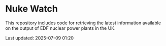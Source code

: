 # Nuke Watch

This repository includes code for retrieving the latest information available on the output of EDF nuclear power plants in the UK.

Last updated: 2025-07-09 01:20